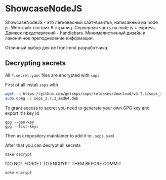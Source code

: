 # ShowcaseNodeJS
ShowcaseNodeJS - это легковесный сайт-визитка, написанный на node js. Web-сайт состоит 6 страниц. Серверная часть на node js + express. Движок представлений - handlebars. Минималистичный дизайн и лаконичное преподнесение информации.

Отличный выбор для не front-end разработчика.

## Decrypting secrets
All `*.secret.yaml` files are encrypted with `sops`

First of all install `sops` with
```bash
wget -q https://github.com/getsops/sops/releases/download/v3.7.3/sops_3.7.3_amd64.deb
sudo dpkg -i sops_3.7.3_amd64.deb
```
To grant access to secret you need to generate your own GPG key and export it's key id
```
gpg --gen-key
gpg --list-keys
```
Then ask repository maintainer to add it to `.sops.yaml`

After that you can decrypt all secrets
```
make decrypt
```
!DO NOT FORGET TO ENCRYPT THEM BEFORE COMMIT

```
make encrypt
```

